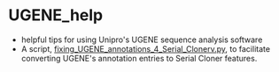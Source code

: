 # UGENE_help
* helpful tips for using Unipro's UGENE sequence analysis software
* A script, [fixing_UGENE_annotations_4_Serial_Clonerv.py](), to facilitate converting UGENE's annotation entries to Serial Cloner features.
